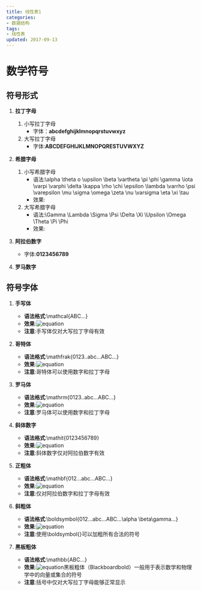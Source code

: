 ```yaml
---
title: 线性表1
categories:
- 数据结构
tags:
- 线性表
updated: 2017-09-13 
---
```


# 数学符号 #

## 符号形式 ##
1. **拉丁字母**
	1. 小写拉丁字母
		+ 字体：**abcdefghijklmnopqrstuvwxyz**
	2. 大写拉丁字母
		+ 字体:**ABCDEFGHIJKLMNOPQRESTUVWXYZ**

2. **希腊字母**
	1. 小写希腊字母
		+ 语法:\alpha \theta o \upsilon \beta \vartheta \pi \phi \gamma \iota \varpi \varphi \delta \kappa \rho \chi \epsilon \lambda \varrho \psi \varepsilon \mu \sigma \omega \zeta \nu \varsigma \eta \xi \tau
		+ 效果: 
	2. 大写希腊字母
		+ 语法:\Gamma \Lambda \Sigma \Psi \Delta \Xi \Upsilon \Omega \Theta \Pi \Phi
		+ 效果:

3. **阿拉伯数字**
	+ 字体:**0123456789**
	
4. **罗马数字**   

## 符号字体 ##
1. **手写体**
	+ **语法格式**:\mathcal{ABC...}
	+ **效果**:![equation](http://latex.codecogs.com/gif.latex?\mathcal{ABC})
	+ **注意**:手写体仅对大写拉丁字母有效

2. **哥特体**
	+ **语法格式**:\mathfrak{0123..abc...ABC...}
	+ **效果**:![equation](http://latex.codecogs.com/gif.latex?\mathfrak{0123abcABC})
	+ **注意**:哥特体可以使用数字和拉丁字母

3. **罗马体**
	+ **语法格式**:\mathrm{0123..abc...ABC...}
	+ **效果**:![equation](http://latex.codecogs.com/gif.latex?\mathrm{0123abcABC})
	+ **注意**:罗马体可以使用数字和拉丁字母

4. **斜体数字**
	+ **语法格式**:\mathit{0123456789}
	+ **效果**:![equation](http://latex.codecogs.com/gif.latex?\mathit{0123456789})
	+ **注意**:斜体数字仅对阿拉伯数字有效

5. **正粗体**
	+ **语法格式**:\mathbf{012...abc...ABC...}
	+ **效果**:![equation](http://latex.codecogs.com/gif.latex?\mathbf{012abcABC})
	+ **注意**:仅对阿拉伯数字和拉丁字母有效

6. **斜粗体**
	+ **语法格式**:\boldsymbol{012…abc…ABC…\alpha \beta\gamma…}
	+ **效果**:![equation](http://latex.codecogs.com/gif.latex?\boldsymbol{012abcABC\alpha\beta\gamma})
	+ **注意**:使用\boldsymbol{}可以加粗所有合法的符号

7. **黑板粗体**
	+ **语法格式**:\mathbb{ABC...}
	+ **效果**:![equation](http://latex.codecogs.com/gif.latex?\mathb{ABCED})黑板粗体（Blackboardbold）一般用于表示数学和物理学中的向量或集合的符号
	+ **注意**:括号中仅对大写拉丁字母能够正常显示